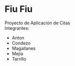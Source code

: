# Fiu Fiu
Proyecto de Aplicación de Citas<br>
Integrantes:<br>
* Anton<br>
* Condezo<br>
* Magallanes<br>
* Mejia<br>
* Tarrillo<br>
